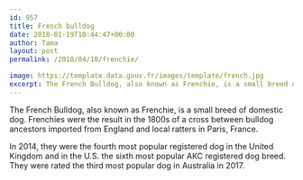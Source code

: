 ```yaml
---
id: 957
title: French bulldog
date: 2018-01-19T10:44:47+00:00
author: Tama
layout: post
permalink: /2018/04/10/frenchie/

image: https://template.data.gouv.fr/images/template/french.jpg
excerpt: The French Bulldog, also known as Frenchie, is a small breed of domestic dog. Frenchies were the result in the 1800s of a cross between bulldog ancestors imported from England and local ratters in Paris, France.
---
```


The French Bulldog, also known as Frenchie, is a small breed of domestic dog. Frenchies were the result in the 1800s of a cross between bulldog ancestors imported from England and local ratters in Paris, France.

In 2014, they were the fourth most popular registered dog in the United Kingdom and in the U.S. the sixth most popular AKC registered dog breed. They were rated the third most popular dog in Australia in 2017.
